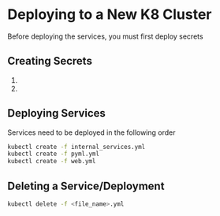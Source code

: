 # Deploying to a New K8 Cluster
Before deploying the services, you must first deploy secrets


## Creating Secrets
1. 
2. 

## Deploying Services

Services need to be deployed in the following order

```bash
kubectl create -f internal_services.yml
kubectl create -f pyml.yml
kubectl create -f web.yml 
```
## Deleting a Service/Deployment
```bash
kubectl delete -f <file_name>.yml
```
